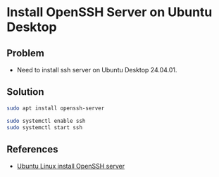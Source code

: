 # Install OpenSSH Server on Ubuntu Desktop

## Problem
* Need to install ssh server on Ubuntu Desktop 24.04.01.

## Solution

```bash
sudo apt install openssh-server
```

```bash
sudo systemctl enable ssh
sudo systemctl start ssh
```

## References
* [Ubuntu Linux install OpenSSH server](https://www.cyberciti.biz/faq/ubuntu-linux-install-openssh-server/)
